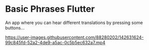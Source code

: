 # Basic Phrases Flutter

An app where you can hear different translations by pressing some buttons...



https://user-images.githubusercontent.com/88280202/142631624-99c845fd-52a2-4de9-a5ac-0c5b5ec632a7.mp4

